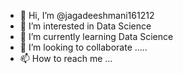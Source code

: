 - 👋 Hi, I’m @jagadeeshmani161212
- 👀 I’m interested in Data Science
- 🌱 I’m currently learning Data Science
- 💞️ I’m looking to collaborate .....
- 📫 How to reach me ...

<!---
jagadeeshmani161212/jagadeeshmani161212 is a ✨ special ✨ repository because its `README.md` (this file) appears on your GitHub profile.
You can click the Preview link to take a look at your changes.
--->
